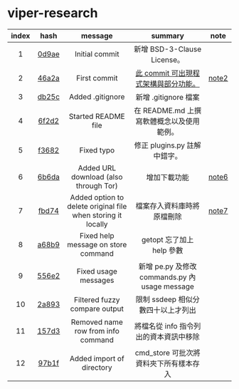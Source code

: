 # viper-research

| index |  hash |       message       | summary | note |
|:-----:|:-----:|:-------------------:|:-------:|:----:|
|   1   | [0d9ae] | Initial commit      | 新增 BSD-3-Clause License。        |
|   2   | [46a2a] | First commit        | [此 commit 可出現程式架構與部分功能。]| [note2] |
|   3   | [db25c] | Added .gitignore    | 新增 .gitignore 檔案        |
|   4   | [6f2d2] | Started README file | 在 README.md 上撰寫軟體概念以及使用範例。        |
|   5   | [f3682] | Fixed typo          | 修正 plugins.py 註解中錯字。        |
|   6   | [6b6da] | Added URL download (also through Tor) | 增加下載功能 | [note6] |
|   7   | [fbd74] | Added option to delete original file when storing it locally | 檔案存入資料庫時將原檔刪除 | [note7] |
|   8   | [a68b9] | Fixed help message on store command | getopt 忘了加上 help 參數 |
|   9   | [556e2] | Fixed usage messages | 新增 pe.py 及修改 commands.py 內 usage message |
|  10   | [2a893] | Filtered fuzzy compare output | 限制 ssdeep 相似分數四十以上才列出 
|  11   | [157d3] | Removed name row from info command | 將檔名從 info 指令列出的資本資訊中移除 
|  12   | [97b1f] | Added import of directory | cmd_store 可批次將資料夾下所有樣本存入 |

[0d9ae]:https://github.com/viper-framework/viper/tree/0d9ae
[46a2a]:https://github.com/viper-framework/viper/tree/46a2a
[db25c]:https://github.com/viper-framework/viper/tree/db25c
[6f2d2]:https://github.com/viper-framework/viper/tree/6f2d2
[f3682]:https://github.com/viper-framework/viper/tree/f3682
[6b6da]:https://github.com/viper-framework/viper/tree/6b6da
[fbd74]:https://github.com/viper-framework/viper/tree/fbd74
[a68b9]:https://github.com/viper-framework/viper/tree/a68b9
[556e2]:https://github.com/viper-framework/viper/tree/556e2
[2a893]:https://github.com/viper-framework/viper/tree/2a893
[157d3]:https://github.com/viper-framework/viper/tree/157d3
[97b1f]:https://github.com/viper-framework/viper/tree/97b1f

[此 commit 可出現程式架構與部分功能。]:https://github.com/18z/viper-trace

[note2]:https://github.com/18z/viper-research/tree/master/materials/2-46a2a
[note6]:https://github.com/18z/viper-research/tree/master/materials/6-6b6da
[note7]:https://github.com/18z/viper-research/tree/master/materials/7-fbd74
